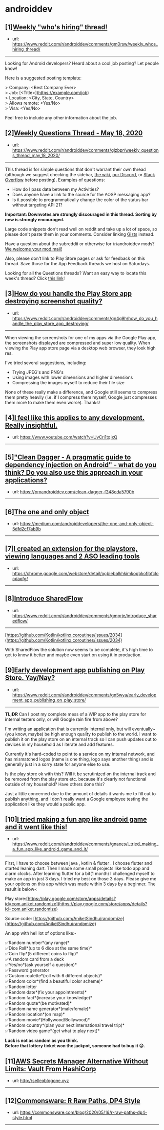 # androiddev
## [1][Weekly "who's hiring" thread!](https://www.reddit.com/r/androiddev/comments/gm0rsw/weekly_whos_hiring_thread/)
- url: https://www.reddit.com/r/androiddev/comments/gm0rsw/weekly_whos_hiring_thread/
---
Looking for Android developers? Heard about a cool job posting? Let people know!

Here is a suggested posting template:

&gt; Company: &lt;Best Company Ever&gt;  
&gt; Job: [&lt;Title&gt;]\(https://example.com/job)  
&gt; Location: &lt;City, State, Country&gt;  
&gt; Allows remote: &lt;Yes/No&gt;  
&gt; Visa: &lt;Yes/No&gt;  

Feel free to include any other information about the job.
## [2][Weekly Questions Thread - May 18, 2020](https://www.reddit.com/r/androiddev/comments/glzbpr/weekly_questions_thread_may_18_2020/)
- url: https://www.reddit.com/r/androiddev/comments/glzbpr/weekly_questions_thread_may_18_2020/
---
This thread is for simple questions that don't warrant their own thread (although we suggest checking the sidebar, [the wiki](http://www.reddit.com/r/androiddev/wiki/), [our Discord](https://discord.gg/D2cNrqX), or [Stack Overflow](http://stackoverflow.com) before posting). Examples of questions:

* How do I pass data between my Activities?
* Does anyone have a link to the source for the AOSP messaging app?
* Is it possible to programmatically change the color of the status bar without targeting API 21?

**Important: Downvotes are strongly discouraged in this thread. Sorting by new is strongly encouraged.**

Large code snippets don't read well on reddit and take up a lot of space, so please don't paste them in your comments. Consider linking [Gists](https://gist.github.com) instead.

Have a question about the subreddit or otherwise for /r/androiddev mods? [We welcome your mod mail!](http://www.reddit.com/message/compose?to=%2Fr%2Fandroiddev)

Also, please don't link to Play Store pages or ask for feedback on this thread. Save those for the App Feedback threads we host on Saturdays.

Looking for all the Questions threads? Want an easy way to locate this week's thread? Click [this link](https://www.reddit.com/r/androiddev/search?q=title%3A%22questions+thread%22+author%3A%22AutoModerator%22&amp;restrict_sr=on&amp;sort=new&amp;t=all)!
## [3][How do you handle the Play Store app destroying screenshot quality?](https://www.reddit.com/r/androiddev/comments/gn4g9h/how_do_you_handle_the_play_store_app_destroying/)
- url: https://www.reddit.com/r/androiddev/comments/gn4g9h/how_do_you_handle_the_play_store_app_destroying/
---
When viewing the screenshots for one of my apps via the Google Play app, the screenshots displayed are compressed and super low quality. When viewing the Play app store page via a desktop web browser, they look high res.

I've tried several suggestions, including: 
- Trying JPEG's and PNG's 
- Using images with lower dimensions and higher dimensions 
- Compressing the images myself to reduce their file size

None of these really make a difference, and Google still seems to compress them pretty heavily (i.e. if I compress them myself, Google just compresses them more to make them even worse). Thanks!
## [4][I feel like this applies to any development. Really insightful.](https://www.reddit.com/r/androiddev/comments/gn20s5/i_feel_like_this_applies_to_any_development/)
- url: https://www.youtube.com/watch?v=UvCri1tqIxQ
---

## [5]["Clean Dagger - A pragmatic guide to dependency injection on Android" - what do you think? Do you also use this approach in your applications?](https://www.reddit.com/r/androiddev/comments/gn8spj/clean_dagger_a_pragmatic_guide_to_dependency/)
- url: https://proandroiddev.com/clean-dagger-f248eda5790b
---

## [6][The one and only object](https://www.reddit.com/r/androiddev/comments/gn88h8/the_one_and_only_object/)
- url: https://medium.com/androiddevelopers/the-one-and-only-object-5dfd2cf7ab9b
---

## [7][I created an extension for the playstore, viewing languages and 2 ASO leading tools](https://www.reddit.com/r/androiddev/comments/gna15j/i_created_an_extension_for_the_playstore_viewing/)
- url: https://chrome.google.com/webstore/detail/ogbiebalkhkimkogbkofjbfclocdaofg/
---

## [8][Introduce SharedFlow](https://www.reddit.com/r/androiddev/comments/gmprje/introduce_sharedflow/)
- url: https://www.reddit.com/r/androiddev/comments/gmprje/introduce_sharedflow/
---
[https://github.com/Kotlin/kotlinx.coroutines/issues/2034](https://github.com/Kotlin/kotlinx.coroutines/issues/2034)

With SharedFlow the solution now seems to be complete, it's high time to get to know it better and maybe even start on using it in production.
## [9][Early development app publishing on Play Store. Yay/Nay?](https://www.reddit.com/r/androiddev/comments/gn5wya/early_development_app_publishing_on_play_store/)
- url: https://www.reddit.com/r/androiddev/comments/gn5wya/early_development_app_publishing_on_play_store/
---
**TL;DR** Can I post my complete mess of a WIP app to the play store for internal testers only, or will Google rain fire from above?

I'm writing an application that is currently internal only, but will eventually\~ (you know, maybe) be high enough quality to publish to the world. I want to publish it on the play store on an internal track so I can push updates out to devices in my household as I iterate and add features.

Currently it's hard-coded to point to a service on my internal network, and has mismatched logos (name is one thing, logo says another thing) and is generally just in a sorry state for anyone else to use.

Is the play store ok with this? Will it be scrutinized on the internal track and be removed from the play store etc. because it's clearly not functional outside of my household? Have others done this?

Just a little concerned due to the amount of details it wants me to fill out to publish anything, and I don't really want a Google employee testing the application like they would a public app.
## [10][I tried making a fun app like android game and it went like this!](https://www.reddit.com/r/androiddev/comments/gnaoes/i_tried_making_a_fun_app_like_android_game_and_it/)
- url: https://www.reddit.com/r/androiddev/comments/gnaoes/i_tried_making_a_fun_app_like_android_game_and_it/
---
 First, I have to choose between java , kotlin &amp; flutter . I choose flutter and started leaning dart. Then I made some small projects like todo app and alarm clocks. After learning flutter for a bit(1 month) I challenged myself to make an app in just 3 days. I tried my best on those 3 days. Please give me your options on this app which was made within 3 days by a beginner. The result is below-:

Play store:[https://play.google.com/store/apps/details?id=com.aniket.randomize](https://play.google.com/store/apps/details?id=com.aniket.randomize)

Source code: [https://github.com/AniketSindhu/randomize](https://github.com/AniketSindhu/randomize) 

An app with hell lot of options like:-

✅Random number\*(any range)\*  
✅Dice Roll\*(up to 6 dice at the same time)\*  
✅Coin flip\*(5 different coins to flip)\*  
✅A random card from a deck  
✅Yes/no\*(ask yourself a question)\*  
✅Password generator  
✅Custom roulette\*(roll with 6 different objects)\*  
✅Random color\*(find a beautiful color scheme)\*  
✅Random letter  
✅Random date\*(fix your appointments)\*  
✅Random fact\*(increase your knowledge)\*  
✅Random quote\*(be motivated)\*  
✅Random name generator\*(male/female)\*  
✅Random location\*(on map)\*  
✅Random movie\*(Hollywood/Bollywood)\*  
✅Random country\*(plan your next international travel trip)\*  
✅Random video game\*(get what to play next)\*

**Luck is not as random as you think.**  
**Before that lottery ticket won the jackpot, someone had to buy it 😉.**
## [11][AWS Secrets Manager Alternative Without Limits: Vault From HashiCorp](https://www.reddit.com/r/androiddev/comments/gnajfp/aws_secrets_manager_alternative_without_limits/)
- url: http://selleoblogone.xyz
---

## [12][Commonsware: R Raw Paths, DP4 Style](https://www.reddit.com/r/androiddev/comments/gmvgna/commonsware_r_raw_paths_dp4_style/)
- url: https://commonsware.com/blog/2020/05/16/r-raw-paths-dp4-style.html
---


